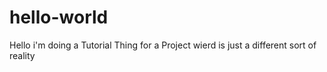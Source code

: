 # hello-world
Hello i'm doing a Tutorial Thing for a Project
wierd is just a different sort of reality

